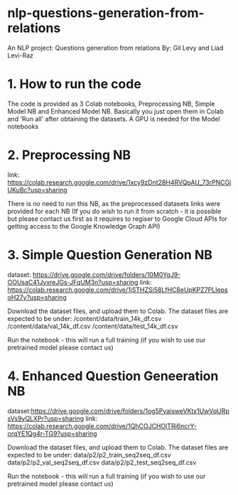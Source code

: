 # nlp-questions-generation-from-relations
An NLP project: Questions generation from relations
By: Gil Levy and Liad Levi-Raz

# 1. How to run the code
The code is provided as 3 Colab notebooks, Preprocessing NB, Simple Model NB and Enhanced Model NB.
Basically you just open them in Colab and 'Run all' after obtaining the datasets.
A GPU is needed for the Model notebooks

# 2. Preprocessing NB
link: https://colab.research.google.com/drive/1xcy9zDnt28H4RVQpAU_73rPNCGjUKuBc?usp=sharing

There is no need to run this NB, as the preprocessed datasets links were provided for each NB
(If you do wish to run it from scratch - it is possible but please contact us first as it requires 
to regiser to Google Cloud APIs for getting access to the Google Knowledge Graph API)


# 3. Simple Question Generation NB
dataset: https://drive.google.com/drive/folders/10M0YgJ9-OOUsaC41JvxreJGs-JFqUM3n?usp=sharing
link: https://colab.research.google.com/drive/1jSTHZSi58LfHC8eUpKPZ7PLIepsoH27y?usp=sharing

Download the dataset files, and upload them to Colab. The dataset files are expected to be under: 
/content/data/train_14k_df.csv
/content/data/val_14k_df.csv
/content/data/test_14k_df.csv

Run the notebook - this will run a full training (if you wish to use our pretrained model please contact us)

# 4. Enhanced Question Geneeration NB
dataset:https://drive.google.com/drive/folders/1og5PyaisweVKtx1UwVqURpsVs9yQLXPr?usp=sharing
link: https://colab.research.google.com/drive/1QhCOJCHOlTRi6ncrY-orqYE1Qg4r-TG9?usp=sharing

Download the dataset files, and upload them to Colab. The dataset files are expected to be under: 
data/p2/p2_train_seq2seq_df.csv
data/p2/p2_val_seq2seq_df.csv
data/p2/p2_test_seq2seq_df.csv

Run the notebook - this will run a full training (if you wish to use our pretrained model please contact us)
